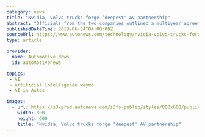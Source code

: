```yaml
---
category: news
title: "Nvidia, Volvo trucks forge ‘deepest' AV partnership"
abstract: "Officials from the two companies outlined a multiyear agreement in which they'll combine Nvidia's experience in artificial intelligence and computing ... players and newcomers to delve into trucking. Waymo said last month that it had restarted its efforts ..."
publishedDateTime: 2019-06-24T04:00:00Z
sourceUrl: https://www.autonews.com/technology/nvidia-volvo-trucks-forge-deepest-av-partnership
type: article

provider:
  name: Automotive News
  id: automotivenews

topics:
 - AI
 - artificial intelligence waymo
 - AI in Autos

images:
  - url: https://s3-prod.autonews.com/s3fs-public/styles/800x600/public/NVIDIA-MAIN_i.png
    width: 800
    height: 600
    title: "Nvidia, Volvo trucks forge ‘deepest' AV partnership"
---
```

